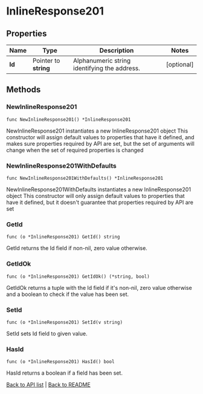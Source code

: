 # InlineResponse201

## Properties

Name | Type | Description | Notes
------------ | ------------- | ------------- | -------------
**Id** | Pointer to **string** | Alphanumeric string identifying the address. | [optional] 

## Methods

### NewInlineResponse201

`func NewInlineResponse201() *InlineResponse201`

NewInlineResponse201 instantiates a new InlineResponse201 object
This constructor will assign default values to properties that have it defined,
and makes sure properties required by API are set, but the set of arguments
will change when the set of required properties is changed

### NewInlineResponse201WithDefaults

`func NewInlineResponse201WithDefaults() *InlineResponse201`

NewInlineResponse201WithDefaults instantiates a new InlineResponse201 object
This constructor will only assign default values to properties that have it defined,
but it doesn't guarantee that properties required by API are set

### GetId

`func (o *InlineResponse201) GetId() string`

GetId returns the Id field if non-nil, zero value otherwise.

### GetIdOk

`func (o *InlineResponse201) GetIdOk() (*string, bool)`

GetIdOk returns a tuple with the Id field if it's non-nil, zero value otherwise
and a boolean to check if the value has been set.

### SetId

`func (o *InlineResponse201) SetId(v string)`

SetId sets Id field to given value.

### HasId

`func (o *InlineResponse201) HasId() bool`

HasId returns a boolean if a field has been set.


[Back to API list](../README.md#documentation-for-api-endpoints) | [Back to README](../README.md)


